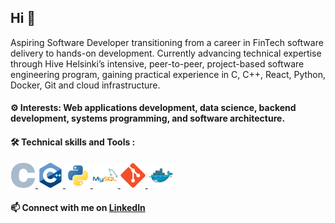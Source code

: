 ## Hi 👋

<!--
**shahnajsc/shahnajsc** is a ✨ _special_ ✨ repository because its `README.md` (this file) appears on your GitHub profile.
-->
Aspiring Software Developer transitioning from a career in FinTech software delivery to hands-on development. Currently advancing technical expertise through Hive Helsinki’s intensive, peer-to-peer, project-based software engineering program, gaining practical experience in C, C++, React, Python, Docker, Git and cloud infrastructure.

#### ⚙️ Interests: Web applications development, data science, backend development, systems programming, and software architecture.
#### 🛠️ Technical skills and Tools :

<a href="https://en.wikipedia.org/wiki/C_(programming_language)" target="_blank">
  <img src="https://raw.githubusercontent.com/devicons/devicon/master/icons/c/c-original.svg" alt="C logo" width="40" height="40"/>
</a>
<a href="https://en.wikipedia.org/wiki/C++_(programming_language)" target="_blank">
  <img src="https://github.com/devicons/devicon/blob/master/icons/cplusplus/cplusplus-original.svg" alt="C logo" width="40" height="40"/>
</a>
<a href="https://en.wikipedia.org/wiki/python_(programming_language)" target="_blank">
  <img src="https://github.com/devicons/devicon/blob/master/icons/python/python-original.svg" alt="C logo" width="40" height="40"/>
</a>
<a href="https://en.wikipedia.org/wiki/MySQL" target="_blank">
  <img src="https://github.com/devicons/devicon/blob/master/icons/mysql/mysql-original-wordmark.svg" alt="C logo" width="40" height="40"/>
</a>
<a href="https://en.wikipedia.org/wiki/git" target="_blank">
  <img src="https://github.com/devicons/devicon/blob/master/icons/git/git-original.svg" alt="C logo" width="40" height="40"/>
</a>
<a href="https://en.wikipedia.org/wiki/git" target="_blank">
  <img src="https://github.com/devicons/devicon/blob/master/icons/docker/docker-original.svg" alt="C logo" width="40" height="40"/>
</a>

#### 📫 Connect with me on [LinkedIn](https://www.linkedin.com/in/shahnajchowdhury/)
